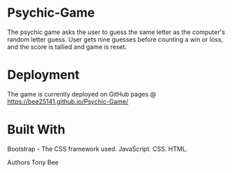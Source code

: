 # Psychic-Game
The psychic game asks the user to guess the same letter as the computer's random letter guess. User gets nine guesses before counting a win or loss, and the score is tallied and game is reset.

# Deployment
The game is currently deployed on GitHub pages @ https://bee25141.github.io/Psychic-Game/

# Built With
Bootstrap - The CSS framework used.
JavaScript.
CSS.
HTML.

Authors
Tony Bee